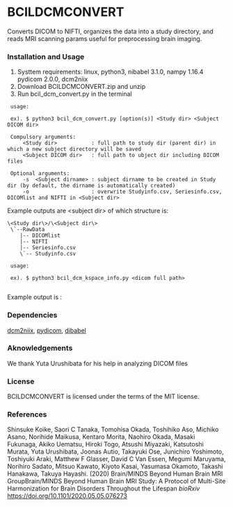 # BCILDCMCONVERT

Converts DICOM to NIFTI, organizes the data into a study directory, and reads MRI scanning params useful for preprocessing brain imaging.

### Installation and Usage
1. Systtem requirements: linux, python3, nibabel 3.1.0, nampy 1.16.4 pydicom 2.0.0, dcm2niix
2. Download BCILDCMCONVERT.zip and unzip
3. Run bcil_dcm_convert.py in the terminal

``` 
 usage:
 
 ex). $ python3 bcil_dcm_convert.py [option(s)] <Study dir> <Subject DICOM dir>
 
 Compulsory arguments:
     <Study dir>           : full path to study dir (parent dir) in which a new subject directory will be saved
     <Subject DICOM dir>   : full path to ubject dir including DICOM files 
 
 Optional arguments:
     -s  <Subject dirname> : subject dirname to be created in Study dir (by default, the dirname is automatically created)
     -o                    : overwrite Studyinfo.csv, Seriesinfo.csv, DICOMlist and NIFTI in <Subject dir>
```

Example outputs are \<subject dir\> of which structure is:

```
\<Study dir\>/\<Subject dir\>  
 \`--RawData  
    |-- DICOMlist   
    |-- NIFTI  
    |-- Seriesinfo.csv  
    \`-- Studyinfo.csv  
```


``` 
 usage:
 
 ex). $ python3 bcil_dcm_kspace_info.py <dicom full path>
 
```

Example output is :

### Dependencies
[dcm2niix][], [pydicom][], [dibabel][]

### Aknowledgements
We thank Yuta Urushibata for his help in analyzing DICOM files

### License
BCILDCMCONVERT is licensed under the terms of the MIT license.

[dcm2niix]: https://github.com/rordenlab/dcm2niix "dcm2niix"
[pydicom]: https://github.com/pydicom/pydicom "pydicom"
[dibabel]: https://github.com/nyurik/dibabel "dibabel"

### References
Shinsuke Koike, Saori C Tanaka, Tomohisa Okada, Toshihiko Aso, Michiko Asano, Norihide Maikusa, Kentaro Morita, Naohiro Okada, Masaki Fukunaga, Akiko Uematsu, Hiroki Togo, Atsushi Miyazaki, Katsutoshi Murata, Yuta Urushibata, Joonas Autio, Takayuki Ose, Junichiro Yoshimoto, Toshiyuki Araki, Matthew F Glasser, David C Van Essen, Megumi Maruyama, Norihiro Sadato, Mitsuo Kawato, Kiyoto Kasai, Yasumasa Okamoto, Takashi Hanakawa, Takuya Hayashi. (2020) Brain/MINDS Beyond Human Brain MRI GroupBrain/MINDS Beyond Human Brain MRI Study: A Protocol of Multi-Site Harmonization for Brain Disorders Throughout the Lifespan *bioRxiv*
https://doi.org/10.1101/2020.05.05.076273
